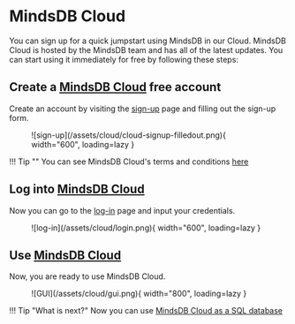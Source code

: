 # MindsDB Cloud

You can sign up for a quick jumpstart using MindsDB in our Cloud. MindsDB Cloud is hosted by the MindsDB team and has all of the latest updates. You can start using it immediately for free by following these steps:
## Create a [MindsDB Cloud](https://cloud.mindsdb.com/login) free account

Create an account by visiting the [sign-up](https://cloud.mindsdb.com/register) page and filling out the sign-up form.

<figure markdown> 
    ![sign-up](/assets/cloud/cloud-signup-filledout.png){ width="600", loading=lazy  }
    <figcaption></figcaption>
</figure>

!!! Tip ""
    You can see MindsDB Cloud's terms and conditions [here](https://mindsdb.com/mindsdb-atlas-cloud-terms-and-conditions/?_gl=1*1xapt4c*_ga*MTYwMjYxMzY3NS4xNjUwNjQ1ODM0*_ga_7LGFPGV6XV*MTY1MTI1NzcyMy4xNy4wLjE2NTEyNTc3MjMuMA..&_ga=2.183912166.1168371427.1651067937-1602613675.1650645834)
## Log into [MindsDB Cloud](https://cloud.mindsdb.com/login)

Now you can go to the [log-in](https://cloud.mindsdb.com/login) page and input your credentials.

<figure markdown> 
    ![log-in](/assets/cloud/login.png){ width="600", loading=lazy }
    <figcaption></figcaption>
</figure>

## Use [MindsDB Cloud](https://cloud.mindsdb.com/login)

Now, you are ready to use MindsDB Cloud.

<figure markdown> 
    ![GUI](/assets/cloud/gui.png){ width="800", loading=lazy }
    <figcaption></figcaption>
</figure>

!!! Tip "What is next?" 
    Now you can use [MindsDB Cloud as a SQL database](/docs/sql/connect/mindsdb_editor.md)

<!-- 2. After sign up, you will get a confirmation email to validate your account.    

    ![Validate](/assets/cloud/email.png) -->